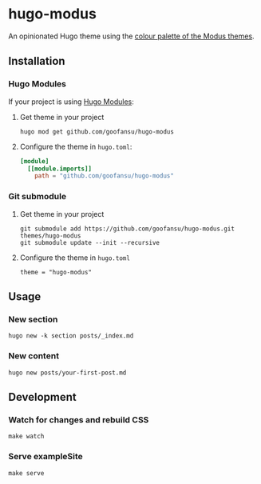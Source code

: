 # hugo-modus

An opinionated Hugo theme using the [colour palette of the Modus themes](https://protesilaos.com/emacs/modus-themes-colors).

## Installation

### Hugo Modules
If your project is using [Hugo Modules](https://gohugo.io/hugo-modules/use-modules/#use-a-module-for-a-theme):

1. Get theme in your project
    ```shell
    hugo mod get github.com/goofansu/hugo-modus
    ```

2. Configure the theme in `hugo.toml`:
    ```toml
    [module]
      [[module.imports]]
        path = "github.com/goofansu/hugo-modus"
    ```

### Git submodule

1. Get theme in your project
    ```shell
    git submodule add https://github.com/goofansu/hugo-modus.git themes/hugo-modus
    git submodule update --init --recursive
    ```

2. Configure the theme in `hugo.toml`
    ```
    theme = "hugo-modus"
    ```

## Usage

### New section
```shell
hugo new -k section posts/_index.md
```

### New content
```shell
hugo new posts/your-first-post.md
```

## Development

### Watch for changes and rebuild CSS
```shell
make watch
```

### Serve exampleSite
```shell
make serve
```
